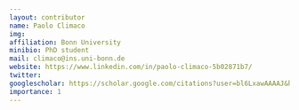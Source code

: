 ```yaml
---
layout: contributor
name: Paolo Climaco
img: 
affiliation: Bonn University
minibio: PhD student
mail: climaco@ins.uni-bonn.de
website: https://www.linkedin.com/in/paolo-climaco-5b02871b7/
twitter: 
googlescholar: https://scholar.google.com/citations?user=bl6LxawAAAAJ&hl=it
importance: 1
---
```

